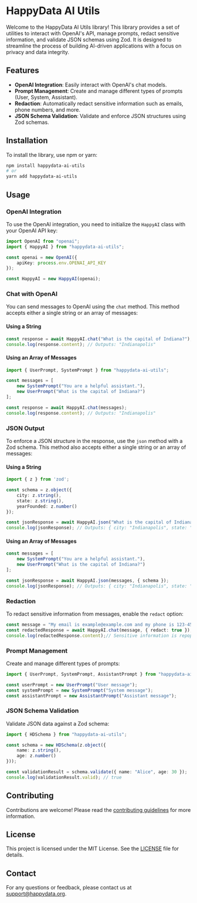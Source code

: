 # HappyData AI Utils

Welcome to the HappyData AI Utils library! This library provides a set of utilities to interact with OpenAI's API, manage prompts, redact sensitive information, and validate JSON schemas using Zod. It is designed to streamline the process of building AI-driven applications with a focus on privacy and data integrity.

## Features

- **OpenAI Integration**: Easily interact with OpenAI's chat models.
- **Prompt Management**: Create and manage different types of prompts (User, System, Assistant).
- **Redaction**: Automatically redact sensitive information such as emails, phone numbers, and more.
- **JSON Schema Validation**: Validate and enforce JSON structures using Zod schemas.

## Installation

To install the library, use npm or yarn:

```bash
npm install happydata-ai-utils
# or
yarn add happydata-ai-utils
```

## Usage

### OpenAI Integration

To use the OpenAI integration, you need to initialize the `HappyAI` class with your OpenAI API key:

```typescript
import OpenAI from "openai";
import { HappyAI } from "happydata-ai-utils";

const openai = new OpenAI({
    apiKey: process.env.OPENAI_API_KEY
});

const HappyAI = new HappyAI(openai);
```

### Chat with OpenAI

You can send messages to OpenAI using the `chat` method. This method accepts either a single string or an array of messages:

#### Using a String

```typescript
const response = await HappyAI.chat("What is the capital of Indiana?");
console.log(response.content); // Outputs: "Indianapolis"
```

#### Using an Array of Messages

```typescript
import { UserPrompt, SystemPrompt } from "happydata-ai-utils";

const messages = [
    new SystemPrompt("You are a helpful assistant."),
    new UserPrompt("What is the capital of Indiana?")
];

const response = await HappyAI.chat(messages);
console.log(response.content); // Outputs: "Indianapolis"
```

### JSON Output

To enforce a JSON structure in the response, use the `json` method with a Zod schema. This method also accepts either a single string or an array of messages:

#### Using a String

```typescript
import { z } from 'zod';

const schema = z.object({
    city: z.string(),
    state: z.string(),
    yearFounded: z.number()
});

const jsonResponse = await HappyAI.json("What is the capital of Indiana?", { schema });
console.log(jsonResponse); // Outputs: { city: "Indianapolis", state: "Indiana", yearFounded: 1816 }
```

#### Using an Array of Messages

```typescript
const messages = [
    new SystemPrompt("You are a helpful assistant."),
    new UserPrompt("What is the capital of Indiana?")
];

const jsonResponse = await HappyAI.json(messages, { schema });
console.log(jsonResponse); // Outputs: { city: "Indianapolis", state: "Indiana", yearFounded: 1816 }
```

### Redaction

To redact sensitive information from messages, enable the `redact` option:

```typescript
const message = "My email is example@example.com and my phone is 123-456-7890.";
const redactedResponse = await HappyAI.chat(message, { redact: true });  // Sensitive information is redacted before sending to LLM
console.log(redactedResponse.content);// Sensitive information is repopulated in the response
```

### Prompt Management

Create and manage different types of prompts:

```typescript
import { UserPrompt, SystemPrompt, AssistantPrompt } from "happydata-ai-utils";

const userPrompt = new UserPrompt("User message");
const systemPrompt = new SystemPrompt("System message");
const assistantPrompt = new AssistantPrompt("Assistant message");
```

### JSON Schema Validation

Validate JSON data against a Zod schema:

```typescript
import { HDSchema } from "happydata-ai-utils";

const schema = new HDSchema(z.object({
    name: z.string(),
    age: z.number()
}));

const validationResult = schema.validate({ name: "Alice", age: 30 });
console.log(validationResult.valid); // true
```

## Contributing

Contributions are welcome! Please read the [contributing guidelines](CONTRIBUTING.md) for more information.

## License

This project is licensed under the MIT License. See the [LICENSE](LICENSE) file for details.

## Contact

For any questions or feedback, please contact us at support@happydata.org.

